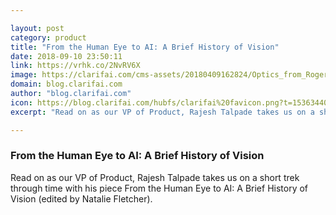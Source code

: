 ```yaml
---

layout: post
category: product
title: "From the Human Eye to AI: A Brief History of Vision"
date: 2018-09-10 23:50:11
link: https://vrhk.co/2NvRV6X
image: https://clarifai.com/cms-assets/20180409162824/Optics_from_Roger_Bacons_De_multiplicatone_specierum-1024x481.jpg#keepProtocol
domain: blog.clarifai.com
author: "blog.clarifai.com"
icon: https://blog.clarifai.com/hubfs/clarifai%20favicon.png?t=1536344051422
excerpt: "Read on as our VP of Product, Rajesh Talpade takes us on a short trek through time with his piece From the Human Eye to AI: A Brief History of Vision (edited by Natalie Fletcher)."

---
```


### From the Human Eye to AI: A Brief History of Vision

Read on as our VP of Product, Rajesh Talpade takes us on a short trek through time with his piece From the Human Eye to AI: A Brief History of Vision (edited by Natalie Fletcher).